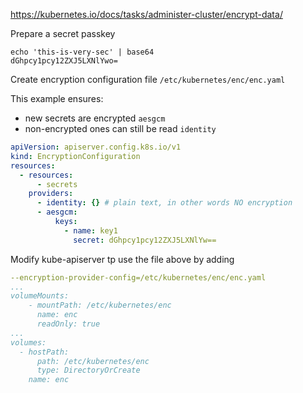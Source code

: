 https://kubernetes.io/docs/tasks/administer-cluster/encrypt-data/

Prepare a secret passkey
```
echo 'this-is-very-sec' | base64
dGhpcy1pcy12ZXJ5LXNlYwo=
```

Create encryption configuration file
`/etc/kubernetes/enc/enc.yaml`

This example ensures:
- new secrets are encrypted `aesgcm`
- non-encrypted ones can still be read `identity`

```yaml
apiVersion: apiserver.config.k8s.io/v1
kind: EncryptionConfiguration
resources:
  - resources:
      - secrets
    providers:
      - identity: {} # plain text, in other words NO encryption
      - aesgcm:
          keys:
            - name: key1
              secret: dGhpcy1pcy12ZXJ5LXNlYw==
```

Modify kube-apiserver tp use the file above by adding
```yaml
--encryption-provider-config=/etc/kubernetes/enc/enc.yaml
...
volumeMounts:
    - mountPath: /etc/kubernetes/enc
      name: enc
      readOnly: true
...
volumes:
  - hostPath:
      path: /etc/kubernetes/enc
      type: DirectoryOrCreate
    name: enc
```